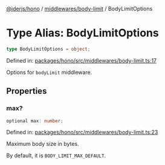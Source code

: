 [@jderjs/hono](../../../README.md) / [middlewares/body-limit](../README.md) / BodyLimitOptions

# Type Alias: BodyLimitOptions

```ts
type BodyLimitOptions = object;
```

Defined in: [packages/hono/src/middlewares/body-limit.ts:17](https://github.com/jder-std/hono/blob/872dc1d70f22f648234b4b8c3c6c018dd305b504/packages/hono/src/middlewares/body-limit.ts#L17)

Options for `bodyLimit` middleware.

## Properties

### max?

```ts
optional max: number;
```

Defined in: [packages/hono/src/middlewares/body-limit.ts:23](https://github.com/jder-std/hono/blob/872dc1d70f22f648234b4b8c3c6c018dd305b504/packages/hono/src/middlewares/body-limit.ts#L23)

Maximum body size in bytes.

By default, it is `BODY_LIMIT_MAX_DEFAULT`.
